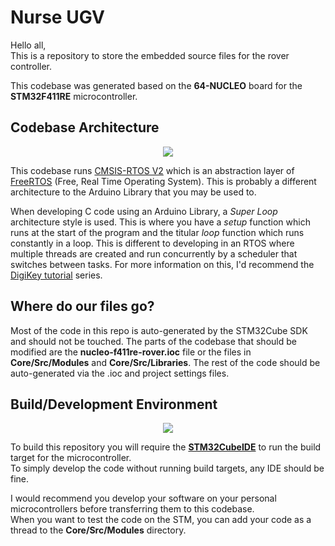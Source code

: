 # Nurse UGV  
Hello all,  
This is a repository to store the embedded source files for the rover controller.  

This codebase was generated based on the **64-NUCLEO** board for the **STM32F411RE** microcontroller.  

## Codebase Architecture  
<p align="center">  
  <img src="https://www.freertos.org/fr-content-src/uploads/2018/07/logo-1.jpg">  
</p>  

This codebase runs [CMSIS-RTOS V2](https://www.keil.com/pack/doc/CMSIS/RTOS2/html/group__CMSIS__RTOS.html) which is an abstraction layer of [FreeRTOS](https://www.freertos.org/a00106.html) (Free, Real Time Operating System). This is probably a different architecture to the Arduino Library that you may be used to.

When developing C code using an Arduino Library, a *Super Loop* architecture style is used. This is where you have a *setup* function which runs at the start of the program and the titular *loop* function which runs constantly in a loop. This is different to developing in an RTOS where multiple threads are created and run concurrently by a scheduler that switches between tasks. For more information on this, I'd recommend the [DigiKey tutorial](https://www.digikey.com.au/en/videos/d/digi-key-electronics/introduction-to-rtos-part-1-what-is-a-real-time-operating-system-rtos) series.  

## Where do our files go?  
Most of the code in this repo is auto-generated by the STM32Cube SDK and should not be touched. The parts of the codebase that should be modified are the **nucleo-f411re-rover.ioc** file or the files in **Core/Src/Modules** and **Core/Src/Libraries**. The rest of the code should be auto-generated via the .ioc and project settings files.  

## Build/Development Environment  
<p align="center">  
  <img src="https://www.disk91.com/wp-content/uploads/2020/06/stm32-cube-ide.png"/>  
</p>  
  
To build this repository you will require the [**STM32CubeIDE**](https://www.st.com/en/development-tools/stm32cubeide.html) to run the build target for the microcontroller.  
To simply develop the code without running build targets, any IDE should be fine.  

I would recommend you develop your software on your personal microcontrollers before transferring them to this codebase.  
When you want to test the code on the STM, you can add your code as a thread to the **Core/Src/Modules** directory. 
